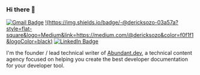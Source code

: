 ### Hi there 👋  

[![Gmail Badge](https://img.shields.io/badge/-derick.realwebdev@gmail.com-c14438?style=flat-square&logo=Gmail&logoColor=BB001B&color=f0f1f1)](mailto:derick.realwebdev@gmail.com) [!(https://img.shields.io/badge/-@dericksozo-03a57a?style=flat-square&logo=Medium&link=https://medium.com/@dericksozo&color=f0f1f1&logoColor=black)](https://medium.com/@dericksozo) [![LinkedIn Badge](https://img.shields.io/badge/-derick_ruiz-0077B5?style=flat-square&logo=linkedin&logoColor=white&color=f0f1f1)](https://www.linkedin.com/in/derick-ruiz-413061128/)

I'm the founder / lead technical writer of [Abundant.dev](https://abundant.dev), a technical content agency focused on helping you create the best developer documentation for your developer tool.
